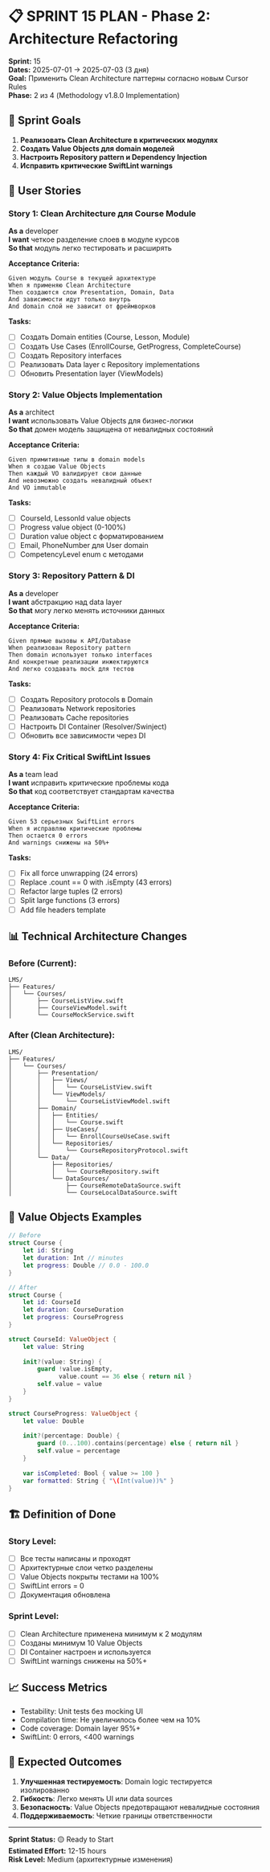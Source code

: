# 📋 SPRINT 15 PLAN - Phase 2: Architecture Refactoring

**Sprint:** 15  
**Dates:** 2025-07-01 → 2025-07-03 (3 дня)  
**Goal:** Применить Clean Architecture паттерны согласно новым Cursor Rules  
**Phase:** 2 из 4 (Methodology v1.8.0 Implementation)

## 🎯 Sprint Goals

1. **Реализовать Clean Architecture в критических модулях**
2. **Создать Value Objects для domain моделей**
3. **Настроить Repository pattern и Dependency Injection**
4. **Исправить критические SwiftLint warnings**

## 📝 User Stories

### Story 1: Clean Architecture для Course Module
**As a** developer  
**I want** четкое разделение слоев в модуле курсов  
**So that** модуль легко тестировать и расширять

**Acceptance Criteria:**
```gherkin
Given модуль Course в текущей архитектуре
When я применяю Clean Architecture
Then создаются слои Presentation, Domain, Data
And зависимости идут только внутрь
And domain слой не зависит от фреймворков
```

**Tasks:**
- [ ] Создать Domain entities (Course, Lesson, Module)
- [ ] Создать Use Cases (EnrollCourse, GetProgress, CompleteCourse)
- [ ] Создать Repository interfaces
- [ ] Реализовать Data layer с Repository implementations
- [ ] Обновить Presentation layer (ViewModels)

### Story 2: Value Objects Implementation
**As a** architect  
**I want** использовать Value Objects для бизнес-логики  
**So that** домен модель защищена от невалидных состояний

**Acceptance Criteria:**
```gherkin
Given примитивные типы в domain models
When я создаю Value Objects
Then каждый VO валидирует свои данные
And невозможно создать невалидный объект
And VO immutable
```

**Tasks:**
- [ ] CourseId, LessonId value objects
- [ ] Progress value object (0-100%)
- [ ] Duration value object с форматированием
- [ ] Email, PhoneNumber для User domain
- [ ] CompetencyLevel enum с методами

### Story 3: Repository Pattern & DI
**As a** developer  
**I want** абстракцию над data layer  
**So that** могу легко менять источники данных

**Acceptance Criteria:**
```gherkin
Given прямые вызовы к API/Database
When реализован Repository pattern
Then domain использует только interfaces
And конкретные реализации инжектируются
And легко создавать mock для тестов
```

**Tasks:**
- [ ] Создать Repository protocols в Domain
- [ ] Реализовать Network repositories
- [ ] Реализовать Cache repositories
- [ ] Настроить DI Container (Resolver/Swinject)
- [ ] Обновить все зависимости через DI

### Story 4: Fix Critical SwiftLint Issues
**As a** team lead  
**I want** исправить критические проблемы кода  
**So that** код соответствует стандартам качества

**Acceptance Criteria:**
```gherkin
Given 53 серьезных SwiftLint errors
When я исправляю критические проблемы
Then остается 0 errors
And warnings снижены на 50%+
```

**Tasks:**
- [ ] Fix all force unwrapping (24 errors)
- [ ] Replace .count == 0 with .isEmpty (43 errors)
- [ ] Refactor large tuples (2 errors)
- [ ] Split large functions (3 errors)
- [ ] Add file headers template

## 📊 Technical Architecture Changes

### Before (Current):
```
LMS/
├── Features/
│   └── Courses/
│       ├── CourseListView.swift
│       ├── CourseViewModel.swift
│       └── CourseMockService.swift
```

### After (Clean Architecture):
```
LMS/
├── Features/
│   └── Courses/
│       ├── Presentation/
│       │   ├── Views/
│       │   │   └── CourseListView.swift
│       │   └── ViewModels/
│       │       └── CourseListViewModel.swift
│       ├── Domain/
│       │   ├── Entities/
│       │   │   └── Course.swift
│       │   ├── UseCases/
│       │   │   └── EnrollCourseUseCase.swift
│       │   └── Repositories/
│       │       └── CourseRepositoryProtocol.swift
│       └── Data/
│           ├── Repositories/
│           │   └── CourseRepository.swift
│           └── DataSources/
│               ├── CourseRemoteDataSource.swift
│               └── CourseLocalDataSource.swift
```

## 🔧 Value Objects Examples

```swift
// Before
struct Course {
    let id: String
    let duration: Int // minutes
    let progress: Double // 0.0 - 100.0
}

// After
struct Course {
    let id: CourseId
    let duration: CourseDuration
    let progress: CourseProgress
}

struct CourseId: ValueObject {
    let value: String
    
    init?(value: String) {
        guard !value.isEmpty,
              value.count == 36 else { return nil }
        self.value = value
    }
}

struct CourseProgress: ValueObject {
    let value: Double
    
    init?(percentage: Double) {
        guard (0...100).contains(percentage) else { return nil }
        self.value = percentage
    }
    
    var isCompleted: Bool { value >= 100 }
    var formatted: String { "\(Int(value))%" }
}
```

## 🏗️ Definition of Done

### Story Level:
- [ ] Все тесты написаны и проходят
- [ ] Архитектурные слои четко разделены
- [ ] Value Objects покрыты тестами на 100%
- [ ] SwiftLint errors = 0
- [ ] Документация обновлена

### Sprint Level:
- [ ] Clean Architecture применена минимум к 2 модулям
- [ ] Созданы минимум 10 Value Objects
- [ ] DI Container настроен и используется
- [ ] SwiftLint warnings снижены на 50%+

## 📈 Success Metrics

- Testability: Unit tests без mocking UI
- Compilation time: Не увеличилось более чем на 10%
- Code coverage: Domain layer 95%+
- SwiftLint: 0 errors, <400 warnings

## 🚀 Expected Outcomes

1. **Улучшенная тестируемость**: Domain logic тестируется изолированно
2. **Гибкость**: Легко менять UI или data sources
3. **Безопасность**: Value Objects предотвращают невалидные состояния
4. **Поддерживаемость**: Четкие границы ответственности

---

**Sprint Status:** 🟡 Ready to Start  
**Estimated Effort:** 12-15 hours  
**Risk Level:** Medium (архитектурные изменения) 